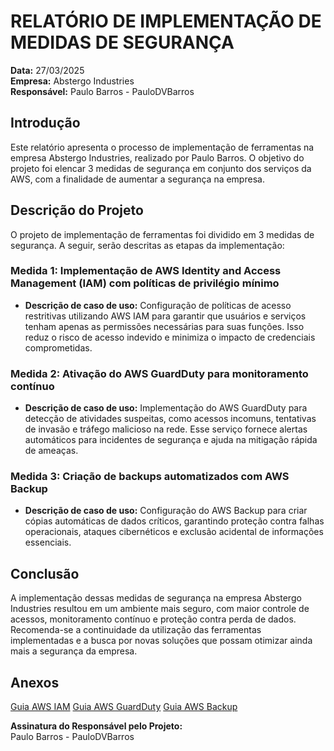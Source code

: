 # RELATÓRIO DE IMPLEMENTAÇÃO DE MEDIDAS DE SEGURANÇA

**Data:** 27/03/2025  
**Empresa:** Abstergo Industries  
**Responsável:** Paulo Barros - PauloDVBarros

## Introdução
Este relatório apresenta o processo de implementação de ferramentas na empresa Abstergo Industries, realizado por Paulo Barros. O objetivo do projeto foi elencar 3 medidas de segurança em conjunto dos serviços da AWS, com a finalidade de aumentar a segurança na empresa.

## Descrição do Projeto
O projeto de implementação de ferramentas foi dividido em 3 medidas de segurança. A seguir, serão descritas as etapas da implementação:

### Medida 1: Implementação de AWS Identity and Access Management (IAM) com políticas de privilégio mínimo  
- **Descrição de caso de uso:** Configuração de políticas de acesso restritivas utilizando AWS IAM para garantir que usuários e serviços tenham apenas as permissões necessárias para suas funções. Isso reduz o risco de acesso indevido e minimiza o impacto de credenciais comprometidas.

### Medida 2: Ativação do AWS GuardDuty para monitoramento contínuo  
- **Descrição de caso de uso:** Implementação do AWS GuardDuty para detecção de atividades suspeitas, como acessos incomuns, tentativas de invasão e tráfego malicioso na rede. Esse serviço fornece alertas automáticos para incidentes de segurança e ajuda na mitigação rápida de ameaças.

### Medida 3: Criação de backups automatizados com AWS Backup  
- **Descrição de caso de uso:** Configuração do AWS Backup para criar cópias automáticas de dados críticos, garantindo proteção contra falhas operacionais, ataques cibernéticos e exclusão acidental de informações essenciais.

## Conclusão
A implementação dessas medidas de segurança na empresa Abstergo Industries resultou em um ambiente mais seguro, com maior controle de acessos, monitoramento contínuo e proteção contra perda de dados. Recomenda-se a continuidade da utilização das ferramentas implementadas e a busca por novas soluções que possam otimizar ainda mais a segurança da empresa.

## Anexos
[Guia AWS IAM](https://github.com/paulodvbarros/importancia-seguranca-aws/blob/main/Guia_AWS_IAM.md)
[Guia AWS GuardDuty](https://github.com/paulodvbarros/importancia-seguranca-aws/blob/main/Guia_AWS_GuardDuty.md)
[Guia AWS Backup](https://github.com/paulodvbarros/importancia-seguranca-aws/blob/main/Guia_AWS_Backup.md)

**Assinatura do Responsável pelo Projeto:**  
Paulo Barros - PauloDVBarros
